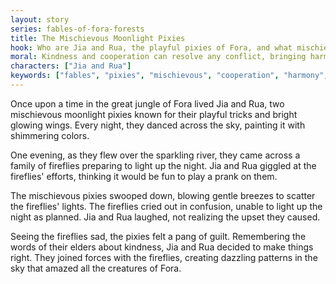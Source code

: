 ```yaml
---
layout: story
series: fables-of-fora-forests
title: The Mischievous Moonlight Pixies
hook: Who are Jia and Rua, the playful pixies of Fora, and what mischief will they get into tonight?
moral: Kindness and cooperation can resolve any conflict, bringing harmony and friendship.
characters: ["Jia and Rua"]
keywords: ["fables", "pixies", "mischievous", "cooperation", "harmony", "friendship", "playful", "jungle", "fireflies", "shimmering", "glowing wings", "tricks", "night"]
---
```


Once upon a time in the great jungle of Fora lived Jia and Rua, two mischievous moonlight pixies known for their playful tricks and bright glowing wings. Every night, they danced across the sky, painting it with shimmering colors.

One evening, as they flew over the sparkling river, they came across a family of fireflies preparing to light up the night. Jia and Rua giggled at the fireflies' efforts, thinking it would be fun to play a prank on them.

The mischievous pixies swooped down, blowing gentle breezes to scatter the fireflies' lights. The fireflies cried out in confusion, unable to light up the night as planned. Jia and Rua laughed, not realizing the upset they caused.

Seeing the fireflies sad, the pixies felt a pang of guilt. Remembering the words of their elders about kindness, Jia and Rua decided to make things right. They joined forces with the fireflies, creating dazzling patterns in the sky that amazed all the creatures of Fora.
